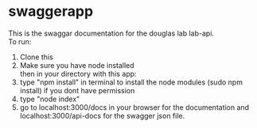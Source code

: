 # swaggerapp
This is the swaggar documentation for the douglas lab lab-api. <br>
To run: <br>
1. Clone this <br>
2. Make sure you have node installed <br>
then in your directory with this app: <br>
3. type "npm install" in terminal to install the node modules (sudo npm install) if you dont have permission <br>
4. type "node index" <br>
5. go to localhost:3000/docs in your browser for the documentation and localhost:3000/api-docs for the swagger json file.
